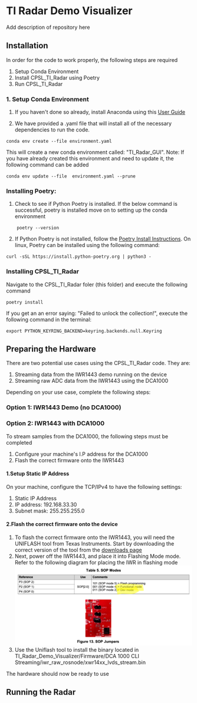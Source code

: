 # TI Radar Demo Visualizer

Add description of repository here

## Installation
In order for the code to work properly, the following steps are required
1. Setup Conda Environment
2. Install CPSL_TI_Radar using Poetry
3. Run CPSL_TI_Radar

### 1. Setup Conda Environment
1. If you haven't done so already, install Anaconda using this [User Guide](https://docs.conda.io/projects/conda/en/latest/user-guide/install/index.html)

2. We have provided a .yaml file that will install all of the necessary dependencies to run the code. 

```
conda env create --file environment.yaml
```

This will create a new conda environment called: "TI_Radar_GUI". Note: If you have already created this environment and need to update it, the following command can be added

```
conda env update --file  environment.yaml --prune
```

### Installing Poetry:
 
1. Check to see if Python Poetry is installed. If the below command is successful, poetry is installed move on to setting up the conda environment

```
    poetry --version
```
2. If Python Poetry is not installed, follow the [Poetry Install Instructions](https://python-poetry.org/docs/#installing-with-the-official-installer). On linux, Poetry can be installed using the following command:
```
curl -sSL https://install.python-poetry.org | python3 -
```

### Installing CPSL_TI_Radar
Navigate to the CPSL_TI_Radar foler (this folder) and execute the following command

```
poetry install
```

If you get an an error saying: "Failed to unlock the collection!", execute the following command in the terminal:
```
export PYTHON_KEYRING_BACKEND=keyring.backends.null.Keyring
```

## Preparing the Hardware

There are two potential use cases using the CPSL_TI_Radar code. They are:
1. Streaming data from the IWR1443 demo running on the device
2. Streaming raw ADC data from the IWR1443 using the DCA1000

Depending on your use case, complete the following steps:

### Option 1: IWR1443 Demo (no DCA1000)

### Option 2: IWR1443 with DCA1000

To stream samples from the DCA1000, the following steps must be completed
1. Configure your machine's I.P address for the DCA1000
2. Flash the correct firmware onto the IWR1443

#### 1.Setup Static IP Address
On your machine, configure the TCP/IPv4 to have the following settings:
1. Static IP Address
2. IP address: 192.168.33.30
3. Subnet mask: 255.255.255.0

#### 2.Flash the correct firmware onto the device
1. To flash the correct firmware onto the IWR1443, you will need the UNIFLASH tool from Texas Instruments. Start by downloading the correct version of the tool from the [downloads page](https://www.ti.com/tool/UNIFLASH#downloads)
2. Next, power off the IWR1443, and place it into Flashing Mode mode. Refer to the following diagram for placing the IWR in flashing mode ![IWR_SOP_Modes](/Python_Modules/CPSL_TI_Radar/readme_images/IWR_SOP_modes.png)
3. Use the Uniflash tool to install the binary located in TI_Radar_Demo_Visualizer/Firmware/DCA 1000 CLI Streaming/iwr_raw_rosnode/xwr14xx_lvds_stream.bin

The hardware should now be ready to use

## Running the Radar




